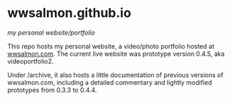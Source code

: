 # wwsalmon.github.io
*my personal website/portfolio*

This repo hosts my personal website, a video/photo portfolio hosted at [wwsalmon.com](http://www.wwsalmon.com). The current live website was prototype version 0.4.5, aka videoportfolio2.

Under /archive, it also hosts a little documentation of previous versions of wwsalmon.com, including a detailed commentary and lightly modified prototypes from 0.3.3 to 0.4.4.
